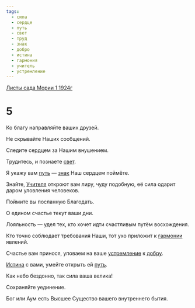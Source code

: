 ```yaml
---
tags:
  - сила
  - сердце
  - путь
  - свет
  - труд
  - знак
  - добро
  - истина
  - гармония
  - учитель
  - устремление
---
```


[Листы сада Мории 1 1924г](/agni/1924)

# 5
Ко благу направляйте ваших друзей.   

Не скрывайте Наших сообщений.   

Следите сердцем за Нашим внушением.   

Трудитесь, и познаете [свет](/tag/#свет).   

Я укажу вам [путь](/tag/#путь) — [знак](/tag/#знак) Наш сердцем поймёте.   

Знайте, [Учителя](/tag/#учитель) откроют вам лиру, чуду подобную, её сила одарит даром уловления человеков.   

Поймите вы посланную Благодать.   

О едином счастье текут ваши дни.   

Лояльность — удел тех, кто хочет идти счастливым путём восхождения.   

Кто точно соблюдает требования Наши, тот ухо приложит к [гармонии](/tag/#гармония) явлений.   

Счастье вам принося, уповаем на ваше [устремление](/tag/#устремление) к [добру](/tag/#добро).   

[Истина](/tag/#истина) с вами, умейте открыть ей [путь](/tag/#путь).   

Как небо бездонно, так сила ваша велика!   

Сохраняйте уединение.   

Бог или Аум есть Высшее Существо вашего внутреннего бытия.   


